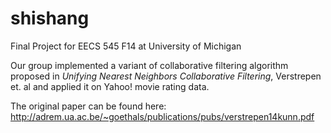 shishang
========

Final Project for EECS 545 F14 at University of Michigan

Our group implemented a variant of collaborative filtering algorithm proposed in *Unifying Nearest Neighbors Collaborative Filtering*, Verstrepen et. al and applied it on Yahoo! movie rating data. 

The original paper can be found here: http://adrem.ua.ac.be/~goethals/publications/pubs/verstrepen14kunn.pdf

